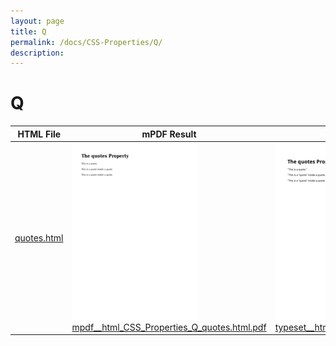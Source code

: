 ```yaml
---
layout: page
title: Q
permalink: /docs/CSS-Properties/Q/
description: 
---
```


# Q
| HTML File | mPDF Result | typeset.sh Result | PDFreactor Result |
| ------------- | ------------- | ------------- | ------------- |
| [quotes.html](/html/CSS%20Properties/Q/quotes.html) | ![](mpdf__html_CSS_Properties_Q_quotes.html.png) [mpdf__html_CSS_Properties_Q_quotes.html.pdf](mpdf__html_CSS_Properties_Q_quotes.html.pdf) | ![](typeset__html_CSS_Properties_Q_quotes.html.png) [typeset__html_CSS_Properties_Q_quotes.html.pdf](typeset__html_CSS_Properties_Q_quotes.html.pdf) | ![](pdfreactor__html_CSS_Properties_Q_quotes.html.png) [pdfreactor__html_CSS_Properties_Q_quotes.html.pdf](pdfreactor__html_CSS_Properties_Q_quotes.html.pdf) |
